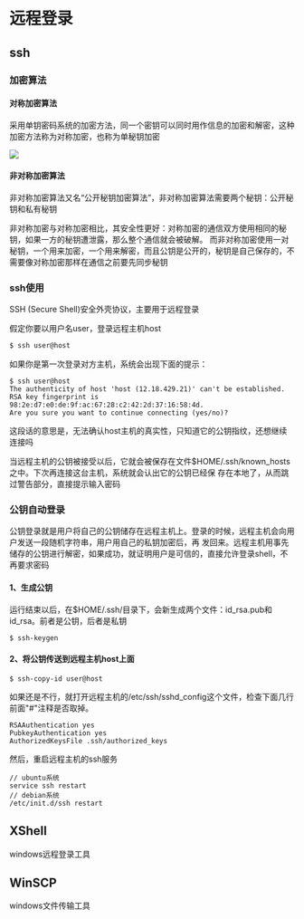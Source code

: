 # 远程登录

## ssh

### 加密算法

#### 对称加密算法

采用单钥密码系统的加密方法，同一个密钥可以同时用作信息的加密和解密，这种加密方法称为对称加密，也称为单秘钥加密

![](images/1_4.png)

#### 非对称加密算法

非对称加密算法又名“公开秘钥加密算法”，非对称加密算法需要两个秘钥：公开秘钥和私有秘钥

非对称加密与对称加密相比，其安全性更好：对称加密的通信双方使用相同的秘钥，如果一方的秘钥遭泄露，那么整个通信就会被破解。
而非对称加密使用一对秘钥，一个用来加密，一个用来解密，而且公钥是公开的，秘钥是自己保存的，不需要像对称加密那样在通信之前要先同步秘钥

### ssh使用

SSH (Secure Shell)安全外壳协议，主要用于远程登录

假定你要以用户名user，登录远程主机host

```javascript
$ ssh user@host
```

如果你是第一次登录对方主机，系统会出现下面的提示：

```
$ ssh user@host
The authenticity of host 'host (12.18.429.21)' can't be established.
RSA key fingerprint is 98:2e:d7:e0:de:9f:ac:67:28:c2:42:2d:37:16:58:4d.
Are you sure you want to continue connecting (yes/no)?
```

这段话的意思是，无法确认host主机的真实性，只知道它的公钥指纹，还想继续连接吗

<p class="warning">
当远程主机的公钥被接受以后，它就会被保存在文件$HOME/.ssh/known_hosts之中。下次再连接这台主机，系统就会认出它的公钥已经保
存在本地了，从而跳过警告部分，直接提示输入密码
</p>

### 公钥自动登录

公钥登录就是用户将自己的公钥储存在远程主机上。登录的时候，远程主机会向用户发送一段随机字符串，用户用自己的私钥加密后，再
发回来。远程主机用事先储存的公钥进行解密，如果成功，就证明用户是可信的，直接允许登录shell，不再要求密码

#### 1、生成公钥

运行结束以后，在$HOME/.ssh/目录下，会新生成两个文件：id_rsa.pub和id_rsa。前者是公钥，后者是私钥

```
$ ssh-keygen
```

#### 2、将公钥传送到远程主机host上面

```
$ ssh-copy-id user@host
```

如果还是不行，就打开远程主机的/etc/ssh/sshd_config这个文件，检查下面几行前面"#"注释是否取掉。

```
RSAAuthentication yes
PubkeyAuthentication yes
AuthorizedKeysFile .ssh/authorized_keys
```

然后，重启远程主机的ssh服务

```
// ubuntu系统
service ssh restart
// debian系统
/etc/init.d/ssh restart
```

## XShell

windows远程登录工具

## WinSCP

windows文件传输工具